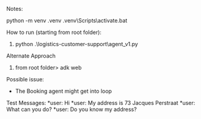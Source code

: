Notes:

python -m venv .venv
.venv\Scripts\activate.bat


How to run (starting from root folder):
1.  python .\logistics-customer-support\agent_v1.py

Alternate Approach 
1. from root folder> adk web

Possible issue:
- The Booking agent might get into loop

Test Messages:
*user: Hi
*user: My address is 73 Jacques Perstraat
*user: What can you do?
*user: Do you know my address?

